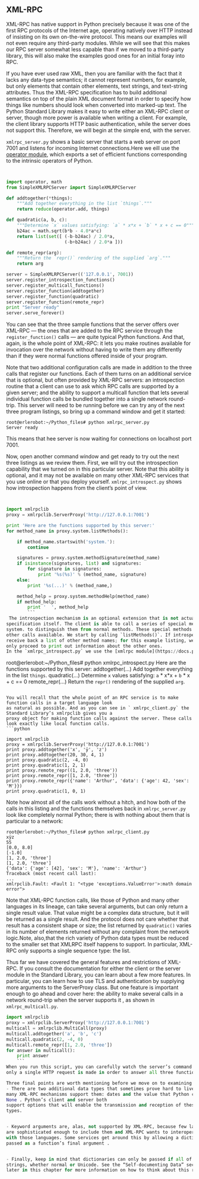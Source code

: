 ## XML-RPC

XML-RPC has native support in Python precisely because it was one of the first RPC protocols of
the Internet age, operating natively over HTTP instead of insisting on its own on-the-wire protocol. This
means our examples will not even require any third-party modules. While we will see that this makes our
RPC server somewhat less capable than if we moved to a third-party library, this will also make the
examples good ones for an initial foray into RPC.

If you have ever used raw XML, then you are familiar with the fact that it lacks any data-type
semantics; it cannot represent numbers, for example, but only elements that contain other elements, text
strings, and text-string attributes. Thus the XML-RPC specification has to build additional semantics on
top of the plain XML document format in order to specify how things like numbers should look when
converted into marked-up text.
The Python Standard Library makes it easy to write either an XML-RPC client or server, though more
power is available when writing a client. For example, the client library supports HTTP basic
authentication, while the server does not support this. Therefore, we will begin at the simple end, with
the server.


`xmlrpc_server.py` shows a basic server that starts a web server on port 7001 and listens for incoming
Internet connections.Here we eill use the [operator module](https://docs.python.org/2.7/library/operator.html?highlight=operator#operator), which exports a set of efficient functions corresponding to the intrinsic operators of Python.

```python


import operator, math
from SimpleXMLRPCServer import SimpleXMLRPCServer

def addtogether(*things):
    """Add together everything in the list `things`."""
    return reduce(operator.add, things)

def quadratic(a, b, c):
    """Determine `x` values satisfying: `a` * x*x + `b` * x + c == 0"""
    b24ac = math.sqrt(b*b - 4.0*a*c)
    return list(set([ (-b-b24ac) / 2.0*a,
                      (-b+b24ac) / 2.0*a ]))

def remote_repr(arg):
    """Return the `repr()` rendering of the supplied `arg`."""
    return arg

server = SimpleXMLRPCServer(('127.0.0.1', 7001))
server.register_introspection_functions()
server.register_multicall_functions()
server.register_function(addtogether)
server.register_function(quadratic)
server.register_function(remote_repr)
print "Server ready"
server.serve_forever()
```

You can see that the three sample functions that the server offers over XML-RPC — the ones that are
added to the RPC service through the `register_function()` calls — are quite typical Python functions.
And that, again, is the whole point of XML-RPC: it lets you make routines available for invocation over
the network without having to write them any differently than if they were normal functions offered
inside of your program.

Note that two additional configuration calls are made in addition to the three calls that register our
functions. Each of them turns on an additional service that is optional, but often provided by XML-RPC
servers: an introspection routine that a client can use to ask which RPC calls are supported by a given
server; and the ability to support a multicall function that lets several individual function calls be
bundled together into a single network round-trip.
This server will need to be running before we can try any of the next three program listings, so bring
up a command window and get it started:

```
root@erlerobot:~/Python_files# python xmlrpc_server.py
Server ready
```
This means that hee server is now waiting for connections on localhost port 7001.

Now, open another command window and get
ready to try out the next three listings as we review them.
First, we will try out the introspection capability that we turned on in this particular server. Note
that this ability is optional, and it may not be available on many other XML-RPC services that you use
online or that you deploy yourself. `xmlrpc_introspect.py` shows how introspection happens from the client’s point
of view.
```python


import xmlrpclib
proxy = xmlrpclib.ServerProxy('http://127.0.0.1:7001')

print 'Here are the functions supported by this server:'
for method_name in proxy.system.listMethods():

    if method_name.startswith('system.'):
        continue

    signatures = proxy.system.methodSignature(method_name)
    if isinstance(signatures, list) and signatures:
        for signature in signatures:
            print '%s(%s)' % (method_name, signature)
    else:
        print '%s(...)' % (method_name,)

    method_help = proxy.system.methodHelp(method_name)
    if method_help:
        print '  ', method_help
        ```
 The introspection mechanism is an optional extension that is not actually defined in the XML-RPC
specification itself. The client is able to call a series of special methods that all begin with the string
system. to distinguish them from normal methods. These special methods give information about the
other calls available. We start by calling `listMethods()`. If introspection is supported at all, then we will
receive back a list of other method names; for this example listing, we ignore the system methods and
only proceed to print out information about the other ones.
In the `xmlrpc_introspect.py` we use the [xmlrpc module](https://docs.python.org/2.7/library/xmlrpclib.html?highlight=xmlrpclib#xmlrpclib), this module supports writing XML-RPC client code; it handles all the details of translating between conformable Python objects and XML on the wire.
```
root@erlerobot:~/Python_files# python xmlrpc_introspect.py
Here are the functions supported by this server:
addtogether(...)
   Add together everything in the list `things`.
quadratic(...)
   Determine `x` values satisfying: `a` * x*x + `b` * x + c == 0
remote_repr(...)
   Return the `repr()` rendering of the supplied `arg`.
   ```

You will recall that the whole point of an RPC service is to make function calls in a target language look
as natural as possible. And as you can see in ` xmlrpc_client.py` the Standard Library’s xmlrpclib gives you a
proxy object for making function calls against the server. These calls look exactly like local function calls.
```python

import xmlrpclib
proxy = xmlrpclib.ServerProxy('http://127.0.0.1:7001')
print proxy.addtogether('x', 'ÿ', 'z')
print proxy.addtogether(20, 30, 4, 1)
print proxy.quadratic(2, -4, 0)
print proxy.quadratic(1, 2, 1)
print proxy.remote_repr((1, 2.0, 'three'))
print proxy.remote_repr([1, 2.0, 'three'])
print proxy.remote_repr({'name': 'Arthur', 'data': {'age': 42, 'sex': 'M'}})
print proxy.quadratic(1, 0, 1)
```
Note how almost all of the
calls work without a hitch, and how both of the calls in this listing and the functions themselves back in
`xmlrpc_server.py` look like completely normal Python; there is with nothing about them that is particular to a
network:

```
root@erlerobot:~/Python_files# python xmlrpc_client.py
xÿz
55
[0.0, 8.0]
[-1.0]
[1, 2.0, 'three']
[1, 2.0, 'three']
{'data': {'age': [42], 'sex': 'M'}, 'name': 'Arthur'}
Traceback (most recent call last):
...
xmlrpclib.Fault: <Fault 1: "<type 'exceptions.ValueError'>:math domain error">
```
Note that XML-RPC function calls, like those of Python and many other languages in its
lineage, can take several arguments, but can only return a single result value. That value might be a
complex data structure, but it will be returned as a single result. And the protocol does not care whether
that result has a consistent shape or size; the list returned by `quadratic()` varies in its
number of elements returned without any complaint from the network logic.Note, also,that the rich variety of Python data types must be reduced to the smaller set that XMLRPC
itself happens to support. In particular, XML-RPC only supports a single sequence type: the list.

Thus far we have covered the general features and restrictions of XML-RPC. If you consult the
documentation for either the client or the server module in the Standard Library, you can learn about a
few more features. In particular, you can learn how to use TLS and authentication by supplying more
arguments to the ServerProxy class. But one feature is important enough to go ahead and cover here: the
ability to make several calls in a network round-trip when the server supports it , as shown in `xmlrpc_multicall.py`.
```python
import xmlrpclib
proxy = xmlrpclib.ServerProxy('http://127.0.0.1:7001')
multicall = xmlrpclib.MultiCall(proxy)
multicall.addtogether('a', 'b', 'c')
multicall.quadratic(2, -4, 0)
multicall.remote_repr([1, 2.0, 'three'])
for answer in multicall():
    print answer
    ```
When you run this script, you can carefully watch the server’s command window to confirm that
only a single HTTP request is made in order to answer all three function calls that get made.

Three final points are worth mentioning before we move on to examining another RPC mechanism:
- There are two additional data types that sometimes prove hard to live without, so
many XML-RPC mechanisms support them: dates and the value that Python calls
None . Python’s client and server both
support options that will enable the transmission and reception of these nonstandard
types.


- Keyword arguments are, alas, not supported by XML-RPC, because few languages
are sophisticated enough to include them and XML-RPC wants to interoperate
with those languages. Some services get around this by allowing a dictionary to be
passed as a function’s final argument .


- Finally, keep in mind that dictionaries can only be passed if all of their keys are
strings, whether normal or Unicode. See the “Self-documenting Data” section
later in this chapter for more information on how to think about this restriction.

